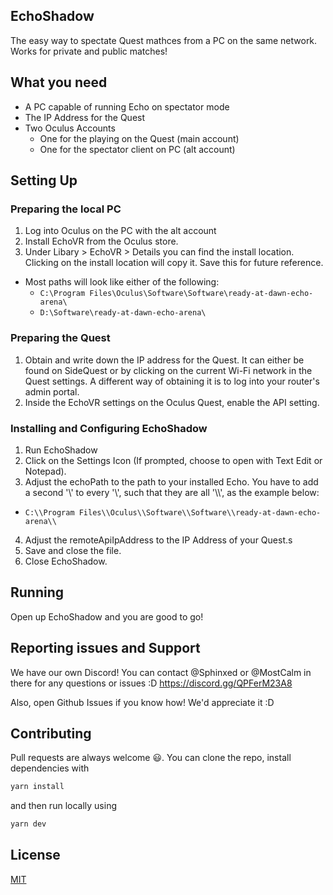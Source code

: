 ## EchoShadow

The easy way to spectate Quest mathces from a PC on the same network. Works for private and public matches!

## What you need

- A PC capable of running Echo on spectator mode
- The IP Address for the Quest
- Two Oculus Accounts
  - One for the playing on the Quest (main account)
  - One for the spectator client on PC (alt account)

## Setting Up

### Preparing the local PC

1. Log into Oculus on the PC with the alt account
2. Install EchoVR from the Oculus store.
3. Under Libary > EchoVR > Details you can find the install location. Clicking on the install location will copy it. Save this for future reference.
  - Most paths will look like either of the following:
    - `C:\Program Files\Oculus\Software\Software\ready-at-dawn-echo-arena\`
    - `D:\Software\ready-at-dawn-echo-arena\`

### Preparing the Quest

1. Obtain and write down the IP address for the Quest. It can either be found on SideQuest or by clicking on the current Wi-Fi network in the Quest settings. A different way of obtaining it is to log into your router's admin portal.
2. Inside the EchoVR settings on the Oculus Quest, enable the API setting.

### Installing and Configuring EchoShadow

1. Run EchoShadow
2. Click on the Settings Icon (If prompted, choose to open with Text Edit or Notepad).
3. Adjust the echoPath to the path to your installed Echo. You have to add a second '\\' to every '\\', such that they are all '\\\\', as the example below:
  - `C:\\Program Files\\Oculus\\Software\\Software\\ready-at-dawn-echo-arena\\`
4. Adjust the remoteApiIpAddress to the IP Address of your Quest.s
5. Save and close the file.
6. Close EchoShadow.

## Running

Open up EchoShadow and you are good to go!

## Reporting issues and Support
We have our own Discord! You can contact @Sphinxed or @MostCalm in there for any questions or issues :D
https://discord.gg/QPFerM23A8

Also, open Github Issues if you know how! We'd appreciate it :D

## Contributing

Pull requests are always welcome 😃. You can clone the repo, install dependencies with

```bash
yarn install
```

and then run locally using

```bash
yarn dev
```

## License

[MIT](https://choosealicense.com/licenses/mit/)
